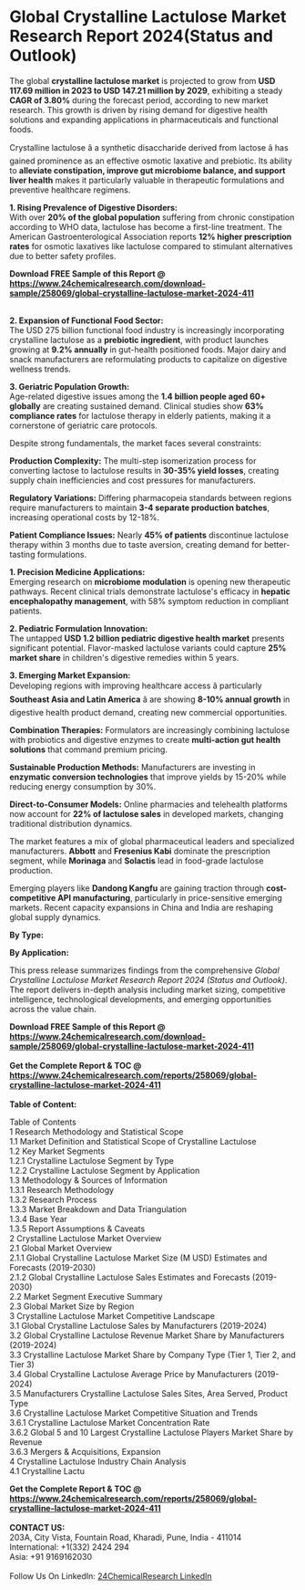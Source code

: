 <h1>Global Crystalline Lactulose Market Research Report 2024(Status and Outlook)</h1><p>The global <strong>crystalline lactulose market</strong> is projected to grow from <strong>USD 117.69 million in 2023 to USD 147.21 million by 2029</strong>, exhibiting a steady <strong>CAGR of 3.80%</strong> during the forecast period, according to new market research. This growth is driven by rising demand for digestive health solutions and expanding applications in pharmaceuticals and functional foods.</p><p>Crystalline lactulose â a synthetic disaccharide derived from lactose â has gained prominence as an effective osmotic laxative and prebiotic. Its ability to <strong>alleviate constipation, improve gut microbiome balance, and support liver health</strong> makes it particularly valuable in therapeutic formulations and preventive healthcare regimens.</p><p><strong>1. Rising Prevalence of Digestive Disorders:</strong><br>
With over <strong>20% of the global population</strong> suffering from chronic constipation according to WHO data, lactulose has become a first-line treatment. The American Gastroenterological Association reports <strong>12% higher prescription rates</strong> for osmotic laxatives like lactulose compared to stimulant alternatives due to better safety profiles.</p><div><b>Download FREE Sample of this Report @ 
            <a href="https://www.24chemicalresearch.com/download-sample/258069/global-crystalline-lactulose-market-2024-411">
            https://www.24chemicalresearch.com/download-sample/258069/global-crystalline-lactulose-market-2024-411</a></b></div><br><p><strong>2. Expansion of Functional Food Sector:</strong><br>
The USD 275 billion functional food industry is increasingly incorporating crystalline lactulose as a <strong>prebiotic ingredient</strong>, with product launches growing at <strong>9.2% annually</strong> in gut-health positioned foods. Major dairy and snack manufacturers are reformulating products to capitalize on digestive wellness trends.</p><p><strong>3. Geriatric Population Growth:</strong><br>
Age-related digestive issues among the <strong>1.4 billion people aged 60+ globally</strong> are creating sustained demand. Clinical studies show <strong>63% compliance rates</strong> for lactulose therapy in elderly patients, making it a cornerstone of geriatric care protocols.</p><p>Despite strong fundamentals, the market faces several constraints:</p><p><strong>Production Complexity:</strong> The multi-step isomerization process for converting lactose to lactulose results in <strong>30-35% yield losses</strong>, creating supply chain inefficiencies and cost pressures for manufacturers.</p><p><strong>Regulatory Variations:</strong> Differing pharmacopeia standards between regions require manufacturers to maintain <strong>3-4 separate production batches</strong>, increasing operational costs by 12-18%.</p><p><strong>Patient Compliance Issues:</strong> Nearly <strong>45% of patients</strong> discontinue lactulose therapy within 3 months due to taste aversion, creating demand for better-tasting formulations.</p><p><strong>1. Precision Medicine Applications:</strong><br>
Emerging research on <strong>microbiome modulation</strong> is opening new therapeutic pathways. Recent clinical trials demonstrate lactulose's efficacy in <strong>hepatic encephalopathy management</strong>, with 58% symptom reduction in compliant patients.</p><p><strong>2. Pediatric Formulation Innovation:</strong><br>
The untapped <strong>USD 1.2 billion pediatric digestive health market</strong> presents significant potential. Flavor-masked lactulose variants could capture <strong>25% market share</strong> in children's digestive remedies within 5 years.</p><p><strong>3. Emerging Market Expansion:</strong><br>
Developing regions with improving healthcare access â particularly <strong>Southeast Asia and Latin America</strong> â are showing <strong>8-10% annual growth</strong> in digestive health product demand, creating new commercial opportunities.</p><p><strong>Combination Therapies:</strong> Formulators are increasingly combining lactulose with probiotics and digestive enzymes to create <strong>multi-action gut health solutions</strong> that command premium pricing.</p><p><strong>Sustainable Production Methods:</strong> Manufacturers are investing in <strong>enzymatic conversion technologies</strong> that improve yields by 15-20% while reducing energy consumption by 30%.</p><p><strong>Direct-to-Consumer Models:</strong> Online pharmacies and telehealth platforms now account for <strong>22% of lactulose sales</strong> in developed markets, changing traditional distribution dynamics.</p><p>The market features a mix of global pharmaceutical leaders and specialized manufacturers. <strong>Abbott</strong> and <strong>Fresenius Kabi</strong> dominate the prescription segment, while <strong>Morinaga</strong> and <strong>Solactis</strong> lead in food-grade lactulose production.</p><p>Emerging players like <strong>Dandong Kangfu</strong> are gaining traction through <strong>cost-competitive API manufacturing</strong>, particularly in price-sensitive emerging markets. Recent capacity expansions in China and India are reshaping global supply dynamics.</p><p><strong>By Type:</strong></p><p><strong>By Application:</strong></p><p>This press release summarizes findings from the comprehensive <em>Global Crystalline Lactulose Market Research Report 2024 (Status and Outlook)</em>. The report delivers in-depth analysis including market sizing, competitive intelligence, technological developments, and emerging opportunities across the value chain.</p><div><b>Download FREE Sample of this Report @ 
            <a href="https://www.24chemicalresearch.com/download-sample/258069/global-crystalline-lactulose-market-2024-411">
            https://www.24chemicalresearch.com/download-sample/258069/global-crystalline-lactulose-market-2024-411</a></b></div><br><div><b>Get the Complete Report & TOC @ 
            <a href="https://www.24chemicalresearch.com/reports/258069/global-crystalline-lactulose-market-2024-411">
            https://www.24chemicalresearch.com/reports/258069/global-crystalline-lactulose-market-2024-411</a></b></div><br>
            <b>Table of Content:</b><p>Table of Contents<br />
1 Research Methodology and Statistical Scope<br />
1.1 Market Definition and Statistical Scope of Crystalline Lactulose<br />
1.2 Key Market Segments<br />
1.2.1 Crystalline Lactulose Segment by Type<br />
1.2.2 Crystalline Lactulose Segment by Application<br />
1.3 Methodology & Sources of Information<br />
1.3.1 Research Methodology<br />
1.3.2 Research Process<br />
1.3.3 Market Breakdown and Data Triangulation<br />
1.3.4 Base Year<br />
1.3.5 Report Assumptions & Caveats<br />
2 Crystalline Lactulose Market Overview<br />
2.1 Global Market Overview<br />
2.1.1 Global Crystalline Lactulose Market Size (M USD) Estimates and Forecasts (2019-2030)<br />
2.1.2 Global Crystalline Lactulose Sales Estimates and Forecasts (2019-2030)<br />
2.2 Market Segment Executive Summary<br />
2.3 Global Market Size by Region<br />
3 Crystalline Lactulose Market Competitive Landscape<br />
3.1 Global Crystalline Lactulose Sales by Manufacturers (2019-2024)<br />
3.2 Global Crystalline Lactulose Revenue Market Share by Manufacturers (2019-2024)<br />
3.3 Crystalline Lactulose Market Share by Company Type (Tier 1, Tier 2, and Tier 3)<br />
3.4 Global Crystalline Lactulose Average Price by Manufacturers (2019-2024)<br />
3.5 Manufacturers Crystalline Lactulose Sales Sites, Area Served, Product Type<br />
3.6 Crystalline Lactulose Market Competitive Situation and Trends<br />
3.6.1 Crystalline Lactulose Market Concentration Rate<br />
3.6.2 Global 5 and 10 Largest Crystalline Lactulose Players Market Share by Revenue<br />
3.6.3 Mergers & Acquisitions, Expansion<br />
4 Crystalline Lactulose Industry Chain Analysis<br />
4.1 Crystalline Lactu</p><div><b>Get the Complete Report & TOC @ 
            <a href="https://www.24chemicalresearch.com/reports/258069/global-crystalline-lactulose-market-2024-411">
            https://www.24chemicalresearch.com/reports/258069/global-crystalline-lactulose-market-2024-411</a></b></div><br><b>CONTACT US:</b><br>
            203A, City Vista, Fountain Road, Kharadi, Pune, India - 411014<br>
            International: +1(332) 2424 294<br>
            Asia: +91 9169162030 <br><br>
            Follow Us On LinkedIn: <a href="https://www.linkedin.com/company/24chemicalresearch/">24ChemicalResearch LinkedIn</a>